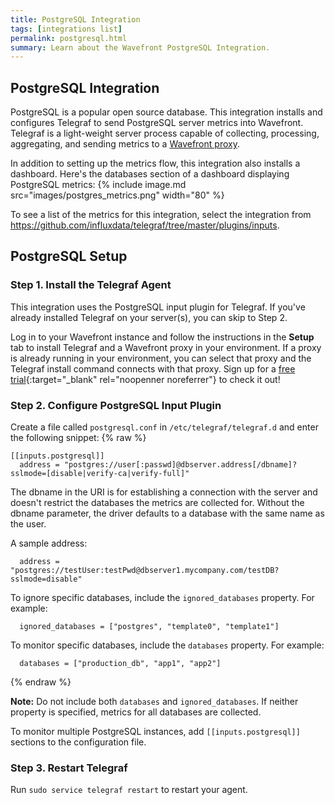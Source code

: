 ```yaml
---
title: PostgreSQL Integration
tags: [integrations list]
permalink: postgresql.html
summary: Learn about the Wavefront PostgreSQL Integration.
---
```

## PostgreSQL Integration

PostgreSQL is a popular open source database. This integration installs and configures Telegraf to send PostgreSQL server metrics into Wavefront. Telegraf is a light-weight server process capable of collecting, processing, aggregating, and sending metrics to a [Wavefront proxy](https://docs.wavefront.com/proxies.html).

In addition to setting up the metrics flow, this integration also installs a dashboard. Here's the databases section of a dashboard displaying PostgreSQL metrics:
{% include image.md src="images/postgres_metrics.png" width="80" %}


To see a list of the metrics for this integration, select the integration from <https://github.com/influxdata/telegraf/tree/master/plugins/inputs>.
## PostgreSQL Setup



### Step 1. Install the Telegraf Agent

This integration uses the PostgreSQL input plugin for Telegraf. If you've already installed Telegraf on your server(s), you can skip to Step 2.

Log in to your Wavefront instance and follow the instructions in the **Setup** tab to install Telegraf and a Wavefront proxy in your environment. If a proxy is already running in your environment, you can select that proxy and the Telegraf install command connects with that proxy. Sign up for a [free trial](http://wavefront.com/sign-up/?utm_source=docs.vmware.com&utm_medium=referral&utm_campaign=docs-front-page){:target="_blank" rel="noopenner noreferrer"} to check it out!

### Step 2. Configure PostgreSQL Input Plugin

Create a file called `postgresql.conf` in `/etc/telegraf/telegraf.d` and enter the following snippet:
{% raw %}
```
[[inputs.postgresql]]
  address = "postgres://user[:passwd]@dbserver.address[/dbname]?sslmode=[disable|verify-ca|verify-full]"
```
The dbname in the URI is for establishing a connection with the server and doesn't restrict the databases the metrics are collected for. Without the dbname parameter, the driver defaults to a database with the same name as the user.

A sample address:
```
  address = "postgres://testUser:testPwd@dbserver1.mycompany.com/testDB?sslmode=disable"
```

To ignore specific databases, include the `ignored_databases` property. For example:
```
  ignored_databases = ["postgres", "template0", "template1"]
```

To monitor specific databases, include the `databases` property. For example:
```
  databases = ["production_db", "app1", "app2"]
```
{% endraw %}

**Note:** Do not include both `databases` and `ignored_databases`. If neither property is specified, metrics for all databases are collected.

To monitor multiple PostgreSQL instances, add `[[inputs.postgresql]]` sections to the configuration file.

### Step 3. Restart Telegraf

Run `sudo service telegraf restart` to restart your agent.

